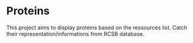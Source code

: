 # Proteins
This project aims to display proteins based on the ressources list. Catch their representation/informations from RCSB database.
